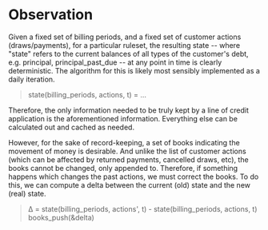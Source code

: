 # Observation
Given a fixed set of billing periods, and a fixed set of customer actions (draws/payments), for a particular ruleset, the resulting state -- where "state" refers to the current balances of all types of the customer's debt, e.g. principal, principal_past_due -- at any point in time is clearly deterministic. The algorithm for this is likely most sensibly implemented as a daily iteration.

> state(billing_periods, actions, t) = ...

Therefore, the only information needed to be truly kept by a line of credit application is the aforementioned information. Everything else can be calculated out and cached as needed.

However, for the sake of record-keeping, a set of books indicating the movement of money is desirable. And unlike the list of customer actions (which can be affected by returned payments, cancelled draws, etc), the books cannot be changed, only appended to. Therefore, if something happens which changes the past actions, we must correct the books. To do this, we can compute a delta between the current (old) state and the new (real) state.

> &Delta; = state(billing_periods, actions', t) - state(billing_periods, actions, t)
> books_push(&delta)
